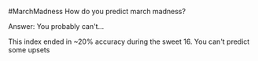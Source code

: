 #MarchMadness
How do you predict march madness?

Answer: You probably can't... 

This index ended in ~20% accuracy during the sweet 16.
You can't predict some upsets

